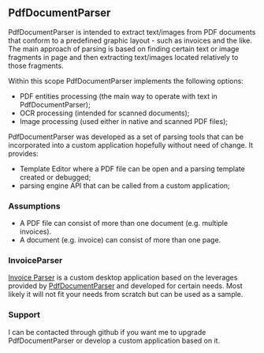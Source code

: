 ## PdfDocumentParser

PdfDocumentParser is intended to extract text/images from PDF documents that conform to a predefined graphic layout - such as invoices and the like. The main approach of parsing is based on finding certain text or image fragments in page and then extracting text/images located relatively to those fragments.

Within this scope PdfDocumentParser implements the following options:
- PDF entities processing (the main way to operate with text in PdfDocumentParser);
- OCR processing (intended for scanned documents);
- Image processing (used either in native and scanned PDF files);

PdfDocumentParser was developed as a set of parsing tools that can be incorporated into a custom application hopefully without need of change. It provides:
- Template Editor where a PDF file can be open and a parsing template created or debugged;
- parsing engine API that can be called from a custom application;


### Assumptions
- A PDF file can consist of more than one document (e.g. multiple invoices).
- A document (e.g. invoice) can consist of more than one page.

### InvoiceParser
[Invoice Parser](https://github.com/sergeystoyan/PdfDocumentParser/tree/lib%2Bcustomization/InvoiceParser) is a custom desktop application based on the leverages provided by [PdfDocumentParser](https://github.com/sergeystoyan/PdfDocumentParser) and developed for certain needs. Most likely it will not fit your needs from scratch but can be used as a sample.

### Support

I can be contacted through github if you want me to upgrade PdfDocumentParser or develop a custom application based on it.
